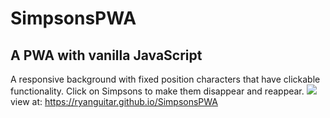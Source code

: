 # SimpsonsPWA
## A PWA with vanilla JavaScript
A responsive background with fixed position characters that have clickable functionality.
Click on Simpsons to make them disappear and reappear.
<img src="https://ryanguitar.github.io/background/example.jpg">
view at: https://ryanguitar.github.io/SimpsonsPWA
